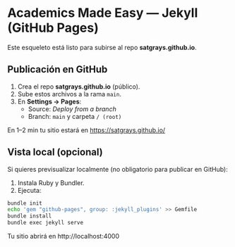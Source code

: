 # Academics Made Easy — Jekyll (GitHub Pages)

Este esqueleto está listo para subirse al repo **satgrays.github.io**.

## Publicación en GitHub
1. Crea el repo **satgrays.github.io** (público).
2. Sube estos archivos a la rama `main`.
3. En **Settings → Pages**:
   - Source: *Deploy from a branch*
   - Branch: `main` y carpeta `/ (root)`

En 1–2 min tu sitio estará en https://satgrays.github.io/

## Vista local (opcional)
Si quieres previsualizar localmente (no obligatorio para publicar en GitHub):

1. Instala Ruby y Bundler.
2. Ejecuta:

```bash
bundle init
echo 'gem "github-pages", group: :jekyll_plugins' >> Gemfile
bundle install
bundle exec jekyll serve
```

Tu sitio abrirá en http://localhost:4000
